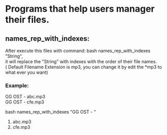 # Programs that help users manager their files.
## names_rep_with_indexes:
After execute this files with command: bash names_rep_with_indexes "String",<br/>
it will replace the "String" with indexes with the order of their file names.<br/>
( Default Filename Extension is mp3, you can change it by edit the \*mp3 to what ever you want)<br/>
### Example:
GG OST - abc.mp3<br/>
GG OST - cfe.mp3<br/>

bash names_rep_with_indexes "GG OST - "

 001. abc.mp3<br/>
 002. cfe.mp3<br/>

